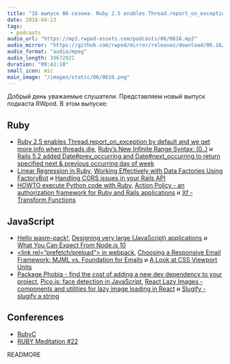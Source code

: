 ```yaml
---
title: "16 выпуск 06 сезона. Ruby 2.5 enables Thread.report_on_exception, wasm-pack, Action Policy, Package Phobia, Pico.js и прочее"
date: 2018-04-23
tags:
 - podcasts
audio_url: "https://mp3.rwpod-assets.com/podcasts/06/0616.mp3"
audio_mirror: "https://github.com/rwpod/mirror/releases/download/06.16/0616.mp3"
audio_format: "audio/mpeg"
audio_length: 39672922
duration: "00:41:18"
small_icon: mic
main_image: "/images/static/06/0616.png"
---
```


Добрый день уважаемые слушатели. Представляем новый выпуск подкаста RWpod. В этом выпуске:

## Ruby

 - [Ruby 2.5 enables Thread.report_on_exception by default and we get more info when threads die](https://blog.bigbinary.com/2018/04/18/ruby-2-5-enables-thread-report_on_exception-by-default.html), [Ruby’s New Infinite Range Syntax: (0..)](https://medium.com/square-corner-blog/rubys-new-infinite-range-syntax-0-97777cf06270) и [Rails 5.2 added Date#prev_occurring and Date#next_occurring to return specified next & previous occurring day of week](https://blog.bigbinary.com/2018/04/17/rails-5-2-adds-date-methods-to-return-specified-next-or-previous-occurring-day-of-week.html)
 - [Linear Regression in Ruby](https://medium.com/@oem_83498/linear-regression-in-ruby-a170f9a892e5), [Working Effectively with Data Factories Using FactoryBot](https://semaphoreci.com/community/tutorials/working-effectively-with-data-factories-using-factorybot) и [Handling CORS issues in your Rails API](https://medium.com/@Nicholson85/handling-cors-issues-in-your-rails-api-120dfbcb8a24)
 - [HOWTO execute Python code with Ruby](https://readysteadycode.com/howto-execute-python-code-with-ruby), [Action Policy - an authorization framework for Ruby and Rails applications](http://actionpolicy.evilmartians.io/#/) и [Xf - Transform Functions](https://github.com/baweaver/xf)

## JavaScript

 - [Hello wasm-pack!](https://hacks.mozilla.org/2018/04/hello-wasm-pack/), [Designing very large (JavaScript) applications](https://medium.com/@cramforce/designing-very-large-javascript-applications-6e013a3291a3) и [What You Can Expect From Node.js 10](https://nodesource.com/blog/what-you-can-expect-from-node-js-10)
 - [&lt;link rel=”prefetch/preload”&gt; in webpack](https://medium.com/webpack/link-rel-prefetch-preload-in-webpack-51a52358f84c), [Choosing a Responsive Email Framework: MJML vs. Foundation for Emails](https://css-tricks.com/choosing-a-responsive-email-framework%E2%80%8Amjml-vs-foundation-for-emails/) и [A Look at CSS Viewport Units](https://alligator.io/css/viewport-units/)
 - [Package Phobia - find the cost of adding a new dev dependency to your project](https://packagephobia.now.sh/), [Pico.js: face detection in JavaScript](https://tkv.io/posts/picojs-intro/demo/), [React Lazy Images - components and utilities for lazy image loading in React](https://github.com/fpapado/react-lazy-images) и [Slugify - slugify a string](https://github.com/sindresorhus/slugify)

## Conferences

 - [RubyC](https://rubyc.eu/)
 - [RUBY Meditation #22](http://www.rubymeditation.com/)

READMORE
